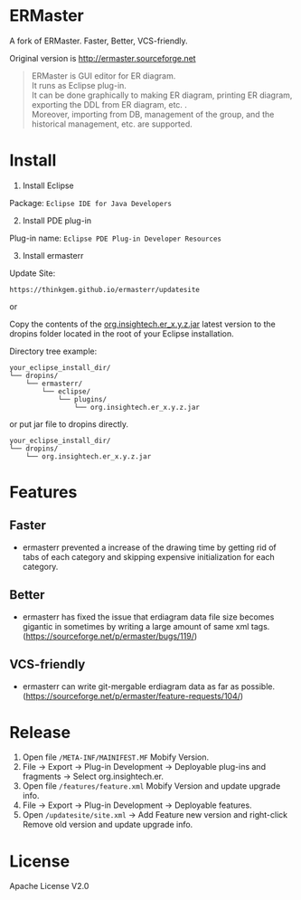 # ERMaster

A fork of ERMaster. Faster, Better, VCS-friendly.

Original version is http://ermaster.sourceforge.net  

> ERMaster is GUI editor for ER diagram.  
> It runs as Eclipse plug-in.  
> It can be done graphically to making ER diagram, printing ER diagram, exporting the DDL from ER diagram, etc. .  
> Moreover, importing from DB, management of the group, and the historical management, etc. are supported.  

# Install

1. Install Eclipse 
 
Package: `Eclipse IDE for Java Developers`

2. Install PDE plug-in  

Plug-in name: `Eclipse PDE Plug-in Developer Resources`

3. Install ermasterr 
 
Update Site:

`https://thinkgem.github.io/ermasterr/updatesite`

or

Copy the contents of the [org.insightech.er_x.y.z.jar](https://gitee.com/thinkgem/ermasterr/tree/master/updatesite/plugins) latest version to the dropins folder located in the root of your Eclipse installation.

Directory tree example:

```
your_eclipse_install_dir/
└── dropins/
    └── ermasterr/
        └── eclipse/
            └── plugins/
                └── org.insightech.er_x.y.z.jar
```

or put jar file to dropins directly.

```
your_eclipse_install_dir/
└── dropins/
    └── org.insightech.er_x.y.z.jar
```

# Features

## Faster

* ermasterr prevented a increase of the drawing time by getting rid of tabs of each category and skipping expensive initialization for each category.

## Better

* ermasterr has fixed the issue that erdiagram data file size becomes gigantic in sometimes by writing a large amount of same xml tags. (https://sourceforge.net/p/ermaster/bugs/119/)

## VCS-friendly

* ermasterr can write git-mergable erdiagram data as far as possible. (https://sourceforge.net/p/ermaster/feature-requests/104/)

# Release

1. Open file `/META-INF/MAINIFEST.MF` Mobify Version.
2. File -> Export -> Plug-in Development -> Deployable plug-ins and fragments -> Select org.insightech.er.
3. Open file `/features/feature.xml` Mobify Version and update upgrade info.
4. File -> Export -> Plug-in Development -> Deployable features.
5. Open `/updatesite/site.xml` -> Add Feature new version and right-click Remove old version and update upgrade info.


# License

Apache License V2.0
